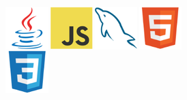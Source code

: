 <p dir="auto">
    <code><a target="_blank" rel="noopener noreferrer" href="https://github.com/devicons/devicon/blob/master/icons/java/java-original.svg"><img alt="java" width="100px" src="https://github.com/devicons/devicon/raw/master/icons/java/java-original.svg" style="max-width: 100%;"></a></code>
    <code><a target="_blank" rel="noopener noreferrer"href="https://github.com/devicons/devicon/blob/1119b9f84c0290e0f0b38982099a2bd027a48bf1/icons/javascript/javascript-original.svg"><img alt="spring" width="100px" src="https://github.com/devicons/devicon/blob/1119b9f84c0290e0f0b38982099a2bd027a48bf1/icons/javascript/javascript-original.svg" style="max-width: 100%;"></a></code>
    <code><a target="_blank" rel="noopener noreferrer" href="https://github.com/devicons/devicon/blob/master/icons/mysql/mysql-original.svg"><img alt="mysql" width="100px" src="https://github.com/devicons/devicon/raw/master/icons/mysql/mysql-original.svg" style="max-width: 100%;"></a></code>
    <code><a target="_blank" rel="noopener noreferrer" href=https://github.com/devicons/devicon/blob/1119b9f84c0290e0f0b38982099a2bd027a48bf1/icons/html5/html5-original.svg><img alt="mysql" width="100px" src=https://github.com/devicons/devicon/blob/1119b9f84c0290e0f0b38982099a2bd027a48bf1/icons/html5/html5-original.svg style="max-width: 100%;"></a></code>
   <code><a target="_blank" rel="noopener noreferrer" href="https://github.com/devicons/devicon/blob/1119b9f84c0290e0f0b38982099a2bd027a48bf1/icons/css3/css3-original.svg"><img alt="java" width="100px" src="https://github.com/devicons/devicon/blob/1119b9f84c0290e0f0b38982099a2bd027a48bf1/icons/css3/css3-original.svg" style="max-width: 100%;"></a></code>
    <br><br>
            <span class="AnimatedImagePlayer" data-target="animated-image.player" hidden="">
          <a data-target="animated-image.replacedLink" class="AnimatedImagePlayer-images" href="https://github.com/abhisheknaiidu/awesome-github-profile-readme/blob/master/assets/agpr.gif" target="_blank">
            <span data-target="animated-image.imageContainer">
              <img data-target="animated-image.replacedImage" alt="Awesome GitHub Profile Readme" class="AnimatedImagePlayer-animatedImage" src="https://github.com/abhisheknaiidu/awesome-github-profile-readme/raw/master/assets/agpr.gif" style="display: block; opacity: 1;">
            <canvas class="AnimatedImagePlayer-stillImage" aria-hidden="true" width="830" height="476"></canvas></span>
          </a>
          <button data-target="animated-image.imageButton" class="AnimatedImagePlayer-images" tabindex="-1" aria-label="Play Awesome GitHub Profile Readme"></button>
          <span class="AnimatedImagePlayer-controls" data-target="animated-image.controls">
            <button data-target="animated-image.playButton" class="AnimatedImagePlayer-button" aria-label="Play Awesome GitHub Profile Readme">
              <svg aria-hidden="true" focusable="false" class="octicon icon-play" width="16" height="16" viewBox="0 0 16 16" fill="none" xmlns="http://www.w3.org/2000/svg">
                <path d="M4 13.5427V2.45734C4 1.82607 4.69692 1.4435 5.2295 1.78241L13.9394 7.32507C14.4334 7.63943 14.4334 8.36057 13.9394 8.67493L5.2295 14.2176C4.69692 14.5565 4 14.1739 4 13.5427Z">
              </path></svg>
              <svg aria-hidden="true" focusable="false" class="octicon icon-pause" width="16" height="16" viewBox="0 0 16 16" xmlns="http://www.w3.org/2000/svg">
                <rect x="4" y="2" width="3" height="12" rx="1"></rect>
                <rect x="9" y="2" width="3" height="12" rx="1"></rect>
              </svg>
            </button>
            <a data-target="animated-image.openButton" aria-label="Open Awesome GitHub Profile Readme in new window" class="AnimatedImagePlayer-button" href="https://github.com/abhisheknaiidu/awesome-github-profile-readme/blob/master/assets/agpr.gif" target="_blank">
              <svg aria-hidden="true" class="octicon" xmlns="http://www.w3.org/2000/svg" viewBox="0 0 16 16" width="16" height="16">
                <path fill-rule="evenodd" d="M10.604 1h4.146a.25.25 0 01.25.25v4.146a.25.25 0 01-.427.177L13.03 4.03 9.28 7.78a.75.75 0 01-1.06-1.06l3.75-3.75-1.543-1.543A.25.25 0 0110.604 1zM3.75 2A1.75 1.75 0 002 3.75v8.5c0 .966.784 1.75 1.75 1.75h8.5A1.75 1.75 0 0014 12.25v-3.5a.75.75 0 00-1.5 0v3.5a.25.25 0 01-.25.25h-8.5a.25.25 0 01-.25-.25v-8.5a.25.25 0 01.25-.25h3.5a.75.75 0 000-1.5h-3.5z"></path>
              </svg>
            </a>
          </span>
        </span></animated-image>
</p>
